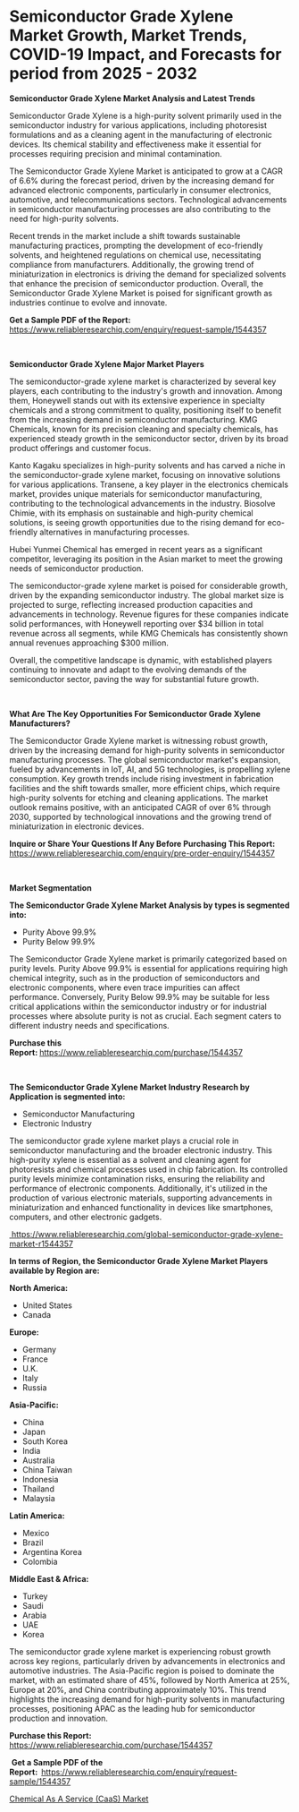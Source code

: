 <p><h1>Semiconductor Grade Xylene Market Growth, Market Trends, COVID-19 Impact, and Forecasts for period from 2025 - 2032</h1></p><p><strong>Semiconductor Grade Xylene Market Analysis and Latest Trends</strong></p>
<p><p>Semiconductor Grade Xylene is a high-purity solvent primarily used in the semiconductor industry for various applications, including photoresist formulations and as a cleaning agent in the manufacturing of electronic devices. Its chemical stability and effectiveness make it essential for processes requiring precision and minimal contamination. </p><p>The Semiconductor Grade Xylene Market is anticipated to grow at a CAGR of 6.6% during the forecast period, driven by the increasing demand for advanced electronic components, particularly in consumer electronics, automotive, and telecommunications sectors. Technological advancements in semiconductor manufacturing processes are also contributing to the need for high-purity solvents. </p><p>Recent trends in the market include a shift towards sustainable manufacturing practices, prompting the development of eco-friendly solvents, and heightened regulations on chemical use, necessitating compliance from manufacturers. Additionally, the growing trend of miniaturization in electronics is driving the demand for specialized solvents that enhance the precision of semiconductor production. Overall, the Semiconductor Grade Xylene Market is poised for significant growth as industries continue to evolve and innovate.</p></p>
<p><strong>Get a Sample PDF of the Report:&nbsp;</strong> <a href="https://www.reliableresearchiq.com/enquiry/request-sample/1544357?utm_campaign=2275&utm_medium=2&utm_source=Github&utm_content=ia&utm_term=01022025&utm_id=semiconductor-grade-xylene">https://www.reliableresearchiq.com/enquiry/request-sample/1544357</a></p>
<p>&nbsp;</p>
<p><strong>Semiconductor Grade Xylene Major Market Players</strong></p>
<p><p>The semiconductor-grade xylene market is characterized by several key players, each contributing to the industry's growth and innovation. Among them, Honeywell stands out with its extensive experience in specialty chemicals and a strong commitment to quality, positioning itself to benefit from the increasing demand in semiconductor manufacturing. KMG Chemicals, known for its precision cleaning and specialty chemicals, has experienced steady growth in the semiconductor sector, driven by its broad product offerings and customer focus.</p><p>Kanto Kagaku specializes in high-purity solvents and has carved a niche in the semiconductor-grade xylene market, focusing on innovative solutions for various applications. Transene, a key player in the electronics chemicals market, provides unique materials for semiconductor manufacturing, contributing to the technological advancements in the industry. Biosolve Chimie, with its emphasis on sustainable and high-purity chemical solutions, is seeing growth opportunities due to the rising demand for eco-friendly alternatives in manufacturing processes.</p><p>Hubei Yunmei Chemical has emerged in recent years as a significant competitor, leveraging its position in the Asian market to meet the growing needs of semiconductor production.</p><p>The semiconductor-grade xylene market is poised for considerable growth, driven by the expanding semiconductor industry. The global market size is projected to surge, reflecting increased production capacities and advancements in technology. Revenue figures for these companies indicate solid performances, with Honeywell reporting over $34 billion in total revenue across all segments, while KMG Chemicals has consistently shown annual revenues approaching $300 million.</p><p>Overall, the competitive landscape is dynamic, with established players continuing to innovate and adapt to the evolving demands of the semiconductor sector, paving the way for substantial future growth.</p></p>
<p>&nbsp;</p>
<p><strong>What Are The Key Opportunities For Semiconductor Grade Xylene Manufacturers?</strong></p>
<p><p>The Semiconductor Grade Xylene market is witnessing robust growth, driven by the increasing demand for high-purity solvents in semiconductor manufacturing processes. The global semiconductor market's expansion, fueled by advancements in IoT, AI, and 5G technologies, is propelling xylene consumption. Key growth trends include rising investment in fabrication facilities and the shift towards smaller, more efficient chips, which require high-purity solvents for etching and cleaning applications. The market outlook remains positive, with an anticipated CAGR of over 6% through 2030, supported by technological innovations and the growing trend of miniaturization in electronic devices.</p></p>
<p><strong>Inquire or Share Your Questions If Any Before Purchasing This Report:</strong> <a href="https://www.reliableresearchiq.com/enquiry/pre-order-enquiry/1544357?utm_campaign=2275&utm_medium=2&utm_source=Github&utm_content=ia&utm_term=01022025&utm_id=semiconductor-grade-xylene">https://www.reliableresearchiq.com/enquiry/pre-order-enquiry/1544357</a></p>
<p>&nbsp;</p>
<p><strong>Market Segmentation</strong></p>
<p><strong>The Semiconductor Grade Xylene Market Analysis by types is segmented into:</strong></p>
<p><ul><li>Purity Above 99.9%</li><li>Purity Below 99.9%</li></ul></p>
<p><p>The Semiconductor Grade Xylene market is primarily categorized based on purity levels. Purity Above 99.9% is essential for applications requiring high chemical integrity, such as in the production of semiconductors and electronic components, where even trace impurities can affect performance. Conversely, Purity Below 99.9% may be suitable for less critical applications within the semiconductor industry or for industrial processes where absolute purity is not as crucial. Each segment caters to different industry needs and specifications.</p></p>
<p><strong>Purchase this Report:&nbsp;</strong><a href="https://www.reliableresearchiq.com/purchase/1544357?utm_campaign=2275&utm_medium=2&utm_source=Github&utm_content=ia&utm_term=01022025&utm_id=semiconductor-grade-xylene">https://www.reliableresearchiq.com/purchase/1544357</a></p>
<p>&nbsp;</p>
<p><strong>The Semiconductor Grade Xylene Market Industry Research by Application is segmented into:</strong></p>
<p><ul><li>Semiconductor Manufacturing</li><li>Electronic Industry</li></ul></p>
<p><p>The semiconductor grade xylene market plays a crucial role in semiconductor manufacturing and the broader electronic industry. This high-purity xylene is essential as a solvent and cleaning agent for photoresists and chemical processes used in chip fabrication. Its controlled purity levels minimize contamination risks, ensuring the reliability and performance of electronic components. Additionally, it's utilized in the production of various electronic materials, supporting advancements in miniaturization and enhanced functionality in devices like smartphones, computers, and other electronic gadgets.</p></p>
<p><a href="https://www.reliableresearchiq.com/global-semiconductor-grade-xylene-market-r1544357?utm_campaign=2275&utm_medium=2&utm_source=Github&utm_content=ia&utm_term=01022025&utm_id=semiconductor-grade-xylene">&nbsp;https://www.reliableresearchiq.com/global-semiconductor-grade-xylene-market-r1544357</a></p>
<p><strong>In terms of Region, the Semiconductor Grade Xylene Market Players available by Region are:</strong></p>
<p>
    <p> <strong> North America: </strong>
        <ul>
            <li>United States</li>
            <li>Canada</li>
        </ul>
        </p> 
    <p> <strong> Europe: </strong>
        <ul>
            <li>Germany</li>
            <li>France</li>
            <li>U.K.</li>
            <li>Italy</li>
            <li>Russia</li>
        </ul>
        </p> 
    <p> <strong> Asia-Pacific: </strong>
        <ul>
            <li>China</li>
            <li>Japan</li>
            <li>South Korea</li>
            <li>India</li>
            <li>Australia</li>
            <li>China Taiwan</li>
            <li>Indonesia</li>
            <li>Thailand</li>
            <li>Malaysia</li>
        </ul>
        </p> 
    <p> <strong> Latin America: </strong>
        <ul>
            <li>Mexico</li>
            <li>Brazil</li>
            <li>Argentina Korea</li>
            <li>Colombia</li>
        </ul>
        </p> 
    <p> <strong> Middle East & Africa: </strong>
        <ul>
            <li>Turkey</li>
            <li>Saudi</li>
            <li>Arabia</li>
            <li>UAE</li>
            <li>Korea</li>
        </ul>
    </p>
    </p>
<p><p>The semiconductor grade xylene market is experiencing robust growth across key regions, particularly driven by advancements in electronics and automotive industries. The Asia-Pacific region is poised to dominate the market, with an estimated share of 45%, followed by North America at 25%, Europe at 20%, and China contributing approximately 10%. This trend highlights the increasing demand for high-purity solvents in manufacturing processes, positioning APAC as the leading hub for semiconductor production and innovation.</p></p>
<p><strong>Purchase this Report: </strong><a href="https://www.reliableresearchiq.com/purchase/1544357?utm_campaign=2275&utm_medium=2&utm_source=Github&utm_content=ia&utm_term=01022025&utm_id=semiconductor-grade-xylene">https://www.reliableresearchiq.com/purchase/1544357</a></p>
<p>&nbsp;<strong>Get a Sample PDF of the Report:&nbsp;&nbsp;</strong><a href="https://www.reliableresearchiq.com/enquiry/request-sample/1544357?utm_campaign=2275&utm_medium=2&utm_source=Github&utm_content=ia&utm_term=01022025&utm_id=semiconductor-grade-xylene">https://www.reliableresearchiq.com/enquiry/request-sample/1544357</a></p>
<p><strong></strong></p>
<p><p><a href="https://github.com/DianaWilson796/Market-Research-Report-List-1/blob/main/chemical-as-a-service-caas-market.md?utm_campaign=2275&utm_medium=2&utm_source=Github&utm_content=ia&utm_term=01022025&utm_id=semiconductor-grade-xylene">Chemical As A Service (CaaS) Market</a></p></p>